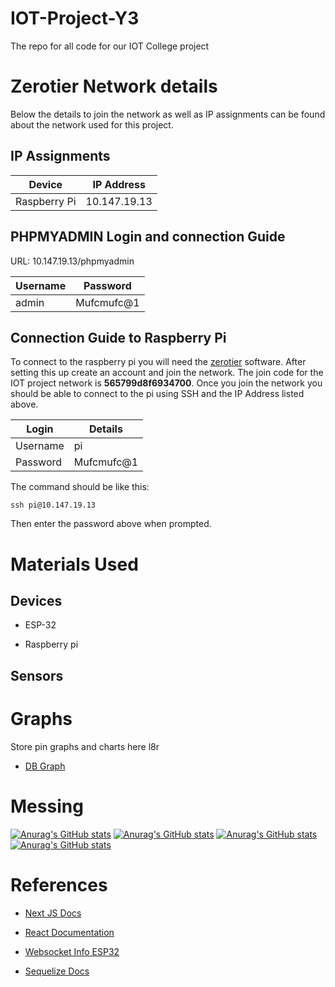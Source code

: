 
# IOT-Project-Y3

  

  

The repo for all code for our IOT College project

  

  

  

# Zerotier Network details

  

Below the details to join the network as well as IP assignments can be found about the network used for this project.

  

## IP Assignments
|Device| IP Address  |
|--|--|
| Raspberry Pi | 10.147.19.13 |

## PHPMYADMIN Login and connection Guide
URL: 10.147.19.13/phpmyadmin

| Username | Password |
|--|--|
| admin | Mufcmufc@1 |


## Connection Guide to Raspberry Pi
To connect to the raspberry pi you will need the [zerotier](https://www.zerotier.com/download/) software. After setting this up create an account and join the network. The join code for the IOT project network is **565799d8f6934700**. Once you join the network you should be able to connect to the pi using SSH and the IP Address listed above.

|Login| Details  |
|--|--|
| Username | pi |
| Password | Mufcmufc@1 |

The command should be like this:

    ssh pi@10.147.19.13
Then enter the password above when prompted.


  

# Materials Used

  

  

## Devices

  

  

- ESP-32

  

- Raspberry pi

  

  

## Sensors

  

  

# Graphs

  

Store pin graphs and charts here l8r

  

-  [DB Graph](https://app.dbdesigner.net/designer/schema/492615)

# Messing

[![Anurag's GitHub stats](https://github-readme-stats.vercel.app/api?username=Das-Horn&show_icons=true&theme=tokyonight)](https://github.com/anuraghazra/github-readme-stats)
[![Anurag's GitHub stats](https://github-readme-stats.vercel.app/api?username=MrTitanFTW&show_icons=true)](https://github.com/anuraghazra/github-readme-stats)
[![Anurag's GitHub stats](https://github-readme-stats.vercel.app/api?username=BStob&show_icons=true)](https://github.com/anuraghazra/github-readme-stats)
[![Anurag's GitHub stats](https://github-readme-stats.vercel.app/api?username=RedasStrumila&show_icons=true)](https://github.com/anuraghazra/github-readme-stats)

# References

  

-  [Next JS Docs](https://nextjs.org/docs)

-  [React Documentation](https://reactjs.org/docs/getting-started.html)

-  [Websocket Info ESP32](https://youtu.be/_Z9Axfh6AEU)

-  [Sequelize Docs](https://sequelize.org/v7/manual/model-querying-basics.html)
